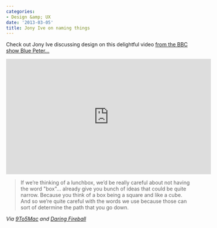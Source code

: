 ```yaml
---
categories:
- Design &amp; UX
date: '2013-03-05'
title: Jony Ive on naming things
---
```


Check out Jony Ive discussing design on this delightful video <a href="https://www.youtube.com/watch?v=6SD70jM1uwo">from the BBC show Blue Peter...</a>

<iframe width="560" height="315" src="https://www.youtube.com/embed/6SD70jM1uwo?rel=0" frameborder="0" allowfullscreen></iframe>

<blockquote>If we’re thinking of a lunchbox, we’d be really careful about not having the word "box"… already give you bunch of ideas that could be quite narrow. Because you think of a box being a square and like a cube. And so we’re quite careful with the words we use because those can sort of determine the path that you go down.</blockquote>

<em>Via <a href="http://9to5mac.com/2013/02/20/full-jony-ive-bbc-video-reveals-out-of-the-box-thinking-on-product-naming-david-beckham-connection/">9To5Mac</a> and <a href="http://daringfireball.net/linked/2013/02/21/ive-blue-peter">Daring Fireball</a></em>